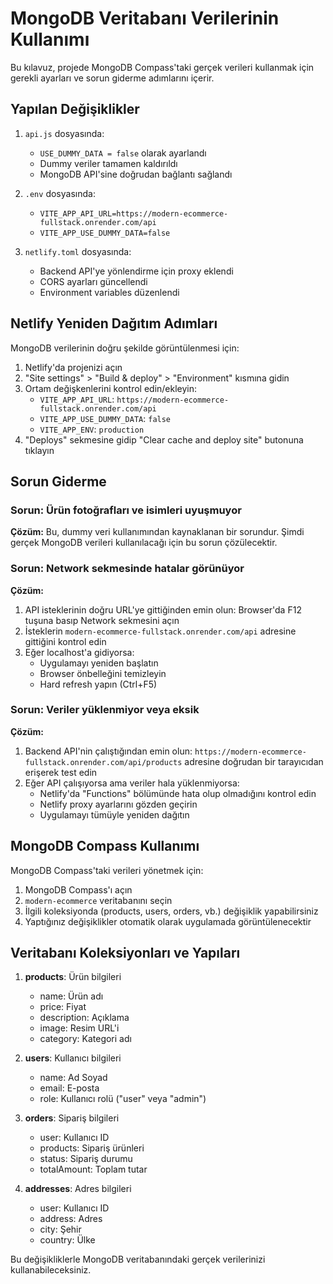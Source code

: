 # MongoDB Veritabanı Verilerinin Kullanımı

Bu kılavuz, projede MongoDB Compass'taki gerçek verileri kullanmak için gerekli ayarları ve sorun giderme adımlarını içerir.

## Yapılan Değişiklikler

1. `api.js` dosyasında:
   - `USE_DUMMY_DATA = false` olarak ayarlandı
   - Dummy veriler tamamen kaldırıldı
   - MongoDB API'sine doğrudan bağlantı sağlandı

2. `.env` dosyasında:
   - `VITE_APP_API_URL=https://modern-ecommerce-fullstack.onrender.com/api`
   - `VITE_APP_USE_DUMMY_DATA=false`

3. `netlify.toml` dosyasında:
   - Backend API'ye yönlendirme için proxy eklendi
   - CORS ayarları güncellendi
   - Environment variables düzenlendi

## Netlify Yeniden Dağıtım Adımları

MongoDB verilerinin doğru şekilde görüntülenmesi için:

1. Netlify'da projenizi açın
2. "Site settings" > "Build & deploy" > "Environment" kısmına gidin
3. Ortam değişkenlerini kontrol edin/ekleyin:
   - `VITE_APP_API_URL`: `https://modern-ecommerce-fullstack.onrender.com/api`
   - `VITE_APP_USE_DUMMY_DATA`: `false`
   - `VITE_APP_ENV`: `production`
4. "Deploys" sekmesine gidip "Clear cache and deploy site" butonuna tıklayın

## Sorun Giderme

### Sorun: Ürün fotoğrafları ve isimleri uyuşmuyor

**Çözüm:** Bu, dummy veri kullanımından kaynaklanan bir sorundur. Şimdi gerçek MongoDB verileri kullanılacağı için bu sorun çözülecektir.

### Sorun: Network sekmesinde hatalar görünüyor

**Çözüm:** 
1. API isteklerinin doğru URL'ye gittiğinden emin olun: Browser'da F12 tuşuna basıp Network sekmesini açın
2. İsteklerin `modern-ecommerce-fullstack.onrender.com/api` adresine gittiğini kontrol edin
3. Eğer localhost'a gidiyorsa:
   - Uygulamayı yeniden başlatın
   - Browser önbelleğini temizleyin
   - Hard refresh yapın (Ctrl+F5)

### Sorun: Veriler yüklenmiyor veya eksik

**Çözüm:**
1. Backend API'nin çalıştığından emin olun: `https://modern-ecommerce-fullstack.onrender.com/api/products` adresine doğrudan bir tarayıcıdan erişerek test edin
2. Eğer API çalışıyorsa ama veriler hala yüklenmiyorsa:
   - Netlify'da "Functions" bölümünde hata olup olmadığını kontrol edin
   - Netlify proxy ayarlarını gözden geçirin
   - Uygulamayı tümüyle yeniden dağıtın

## MongoDB Compass Kullanımı

MongoDB Compass'taki verileri yönetmek için:

1. MongoDB Compass'ı açın
2. `modern-ecommerce` veritabanını seçin
3. İlgili koleksiyonda (products, users, orders, vb.) değişiklik yapabilirsiniz
4. Yaptığınız değişiklikler otomatik olarak uygulamada görüntülenecektir

## Veritabanı Koleksiyonları ve Yapıları

1. **products**: Ürün bilgileri
   - name: Ürün adı
   - price: Fiyat
   - description: Açıklama
   - image: Resim URL'i
   - category: Kategori adı

2. **users**: Kullanıcı bilgileri
   - name: Ad Soyad
   - email: E-posta
   - role: Kullanıcı rolü ("user" veya "admin")

3. **orders**: Sipariş bilgileri
   - user: Kullanıcı ID
   - products: Sipariş ürünleri
   - status: Sipariş durumu
   - totalAmount: Toplam tutar

4. **addresses**: Adres bilgileri
   - user: Kullanıcı ID
   - address: Adres
   - city: Şehir
   - country: Ülke

Bu değişikliklerle MongoDB veritabanındaki gerçek verilerinizi kullanabileceksiniz.